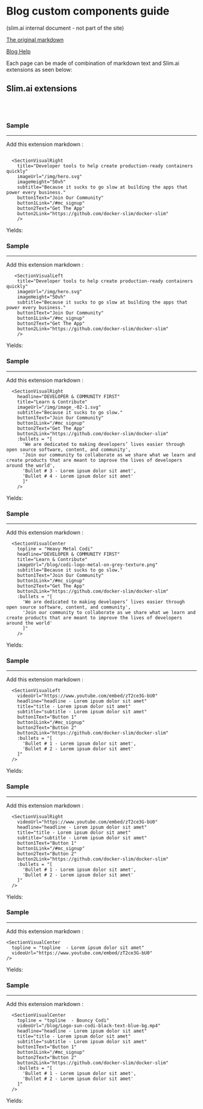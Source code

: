 # Blog custom components guide


(slim.ai internal document - not part of the site)

[The original markdown](https://daringfireball.net/projects/markdown/syntax)

[Blog Help](/guide)


Each page can be made of combination of markdown text and Slim.ai extensions as seen below:

## Slim.ai extensions

<br />
<br />


### Sample
---

Add this extension markdown :


```

  <SectionVisualRight 
    title="Developer tools to help create production-ready containers quickly" 
    imageUrl="/img/hero.svg"
    imageHeight="50vh"
    subtitle="Because it sucks to go slow at building the apps that power every business."
    button1Text="Join Our Community"
    button1Link="/#mc_signup"
    button2Text="Get The App"
    button2Link="https://github.com/docker-slim/docker-slim"
    />

```
Yields:


  <SectionVisualRight 
    title="Developer tools to help create production-ready containers quickly" 
    imageUrl="/img/hero.svg"
    imageHeight="50vh"
    backgroundBlue="true"
    subtitle="Because it sucks to go slow at building the apps that power every business."
    button1Text="Join Our Community"
    button1Link="/#mc_signup"
    button2Text="Get The App"
    button2Link="https://github.com/docker-slim/docker-slim"
    />


### Sample
---

Add this extension markdown :



```
   <SectionVisualLeft 
    title="Developer tools to help create production-ready containers quickly" 
    imageUrl="/img/hero.svg"
    imageHeight="50vh"
    subtitle="Because it sucks to go slow at building the apps that power every business."
    button1Text="Join Our Community"
    button1Link="/#mc_signup"
    button2Text="Get The App"
    button2Link="https://github.com/docker-slim/docker-slim"
    />
```
Yields:

   <SectionVisualLeft 
    title="Developer tools to help create production-ready containers quickly" 
    imageUrl="/img/hero.svg"
    imageHeight="50vh"
    subtitle="Because it sucks to go slow at building the apps that power every business."
    button1Text="Join Our Community"
    button1Link="/#mc_signup"
    button2Text="Get The App"
    button2Link="https://github.com/docker-slim/docker-slim"
    />
### Sample
---

Add this extension markdown :


```
  <SectionVisualRight
    headline="DEVELOPER & COMMUNITY FIRST"
    title="Learn & Contribute" 
    imageUrl="/img/image_-02-1.svg"
    subtitle="Because it sucks to go slow."
    button1Text="Join Our Community"
    button1Link="/#mc_signup"
    button2Text="Get The App"
    button2Link="https://github.com/docker-slim/docker-slim"
    :bullets = "[
      'We are dedicated to making developers’ lives easier through open source software, content, and community',
      'Join our community to collaborate as we share what we learn and create products that are meant to improve the lives of developers around the world',
      'Bullet # 3 - Lorem ipsum dolor sit amet',
      'Bullet # 4 - Lorem ipsum dolor sit amet'
      ]"
    />
```
Yields:

  <SectionVisualRight
    headline="DEVELOPER & COMMUNITY FIRST"
    title="Learn & Contribute" 
    imageUrl="/img/image_-02-1.svg"
    subtitle="Because it sucks to go slow."
    button1Text="Join Our Community"
    button1Link="/#mc_signup"
    button2Text="Get The App"
    button2Link="https://github.com/docker-slim/docker-slim"
    :bullets = "[
      'We are dedicated to making developers’ lives easier through open source software, content, and community',
      'Join our community to collaborate as we share what we learn and create products that are meant to improve the lives of developers around the world',
      'Bullet # 3 - Lorem ipsum dolor sit amet',
      'Bullet # 4 - Lorem ipsum dolor sit amet'
      ]"
    />
### Sample
---

Add this extension markdown :


```
  <SectionVisualCenter
    topline = "Heavy Metal Codi"
    headline="DEVELOPER & COMMUNITY FIRST"
    title="Learn & Contribute" 
    imageUrl="/blog/codi-logo-metal-on-grey-texture.png"
    subtitle="Because it sucks to go slow."
    button1Text="Join Our Community"
    button1Link="/#mc_signup"
    button2Text="Get The App"
    button2Link="https://github.com/docker-slim/docker-slim"
    :bullets = "[
      'We are dedicated to making developers’ lives easier through open source software, content, and community',
      'Join our community to collaborate as we share what we learn and create products that are meant to improve the lives of developers around the world'
      ]"
    />  
```
Yields:

  <SectionVisualCenter
    topline = "Heavy Metal Codi"
    headline="DEVELOPER & COMMUNITY FIRST"
    title="Learn & Contribute" 
    imageUrl="/blog/codi-logo-metal-on-grey-texture.png"
    subtitle="Because it sucks to go slow."
    button1Text="Join Our Community"
    button1Link="/#mc_signup"
    button2Text="Get The App"
    button2Link="https://github.com/docker-slim/docker-slim"
    :bullets = "[
      'We are dedicated to making developers’ lives easier through open source software, content, and community',
      'Join our community to collaborate as we share what we learn and create products that are meant to improve the lives of developers around the world'
      ]"
    />    
### Sample
---

Add this extension markdown :


```
  <SectionVisualLeft 
    videoUrl="https://www.youtube.com/embed/zT2ce3G-bU0" 
    headline="headline - Lorem ipsum dolor sit amet"
    title="title - Lorem ipsum dolor sit amet" 
    subtitle="subtitle - Lorem ipsum dolor sit amet"
    button1Text="Button 1"
    button1Link="/#mc_signup"
    button2Text="Button 2"
    button2Link="https://github.com/docker-slim/docker-slim"
    :bullets = "[
      'Bullet # 1 - Lorem ipsum dolor sit amet',
      'Bullet # 2 - Lorem ipsum dolor sit amet'
    ]"
  />
```
Yields:

  <SectionVisualLeft 
    videoUrl="https://www.youtube.com/embed/zT2ce3G-bU0" 
    headline="headline - Lorem ipsum dolor sit amet"
    title="title - Lorem ipsum dolor sit amet" 
    subtitle="subtitle - Lorem ipsum dolor sit amet"
    button1Text="Button 1"
    button1Link="/#mc_signup"
    button2Text="Button 2"
    button2Link="https://github.com/docker-slim/docker-slim"
    :bullets = "[
      'Bullet # 1 - Lorem ipsum dolor sit amet',
      'Bullet # 2 - Lorem ipsum dolor sit amet'
    ]"
  />
### Sample
---

Add this extension markdown :


```
  <SectionVisualRight 
    videoUrl="https://www.youtube.com/embed/zT2ce3G-bU0" 
    headline="headline - Lorem ipsum dolor sit amet"
    title="title - Lorem ipsum dolor sit amet" 
    subtitle="subtitle - Lorem ipsum dolor sit amet"
    button1Text="Button 1"
    button1Link="/#mc_signup"
    button2Text="Button 2"
    button2Link="https://github.com/docker-slim/docker-slim"
    :bullets = "[
      'Bullet # 1 - Lorem ipsum dolor sit amet',
      'Bullet # 2 - Lorem ipsum dolor sit amet'
    ]"
  />
```
Yields:

  <SectionVisualRight 
    videoUrl="https://www.youtube.com/embed/zT2ce3G-bU0" 
    headline="headline - Lorem ipsum dolor sit amet"
    title="title - Lorem ipsum dolor sit amet" 
    subtitle="subtitle - Lorem ipsum dolor sit amet"
    button1Text="Button 1"
    button1Link="/#mc_signup"
    button2Text="Button 2"
    button2Link="https://github.com/docker-slim/docker-slim"
    :bullets = "[
      'Bullet # 1 - Lorem ipsum dolor sit amet',
      'Bullet # 2 - Lorem ipsum dolor sit amet'
    ]"
  />

### Sample
---

Add this extension markdown :


  ```
  <SectionVisualCenter
    topline = "topline  - Lorem ipsum dolor sit amet"
    videoUrl="https://www.youtube.com/embed/zT2ce3G-bU0" 
  />
```
Yields:

  <SectionVisualCenter 
    topline = "topline  - Lorem ipsum dolor sit amet"
    videoUrl="https://www.youtube.com/embed/zT2ce3G-bU0" 
  />

### Sample
---

Add this extension markdown :


```
  <SectionVisualCenter
    topline = "topline  - Bouncy Codi"
    videoUrl="/blog/Logo-sun-codi-black-text-blue-bg.mp4"  
    headline="headline - Lorem ipsum dolor sit amet"
    title="title - Lorem ipsum dolor sit amet" 
    subtitle="subtitle - Lorem ipsum dolor sit amet"
    button1Text="Button 1"
    button1Link="/#mc_signup"
    button2Text="Button 2"
    button2Link="https://github.com/docker-slim/docker-slim"
    :bullets = "[
      'Bullet # 1 - Lorem ipsum dolor sit amet',
      'Bullet # 2 - Lorem ipsum dolor sit amet'
    ]"
  />
```
Yields:

  <SectionVisualCenter 
    topline = "topline  - Bouncy Codi"
    videoUrl="/blog/Logo-sun-codi-black-text-blue-bg.mp4" 
    headline="headline - Lorem ipsum dolor sit amet"
    title="title - Lorem ipsum dolor sit amet" 
    subtitle="subtitle - Lorem ipsum dolor sit amet"
    button1Text="Button 1"
    button1Link="/#mc_signup"
    button2Text="Button 2"
    button2Link="https://github.com/docker-slim/docker-slim"
    :bullets = "[
      'Bullet # 1 - Lorem ipsum dolor sit amet',
      'Bullet # 2 - Lorem ipsum dolor sit amet'
    ]"
  />
